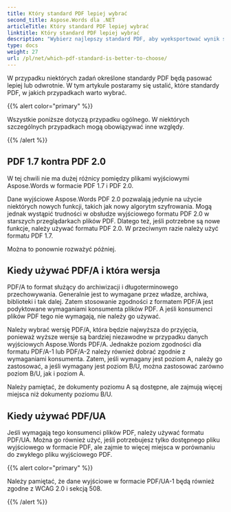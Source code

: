 ```yaml
---
title: Który standard PDF lepiej wybrać
second_title: Aspose.Words dla .NET
articleTitle: Który standard PDF lepiej wybrać
linktitle: Który standard PDF lepiej wybrać
description: "Wybierz najlepszy standard PDF, aby wyeksportować wynik swojego zadania programistycznego w C#. Który standard PDF jest lepszy – PDF 1.7, PDF 2.0, PDF/A-1, PDF/A-2 czy PDF/UA."
type: docs
weight: 27
url: /pl/net/which-pdf-standard-is-better-to-choose/
---
```


W przypadku niektórych zadań określone standardy PDF będą pasować lepiej lub odwrotnie. W tym artykule postaramy się ustalić, które standardy PDF, w jakich przypadkach warto wybrać.

{{% alert color="primary" %}}

Wszystkie poniższe dotyczą przypadku ogólnego. W niektórych szczególnych przypadkach mogą obowiązywać inne względy.

{{% /alert %}}

## PDF 1.7 kontra PDF 2.0

W tej chwili nie ma dużej różnicy pomiędzy plikami wyjściowymi Aspose.Words w formacie PDF 1.7 i PDF 2.0.

Dane wyjściowe Aspose.Words PDF 2.0 pozwalają jedynie na użycie niektórych nowych funkcji, takich jak nowy algorytm szyfrowania. Mogą jednak wystąpić trudności w obsłudze wyjściowego formatu PDF 2.0 w starszych przeglądarkach plików PDF. Dlatego też, jeśli potrzebne są nowe funkcje, należy używać formatu PDF 2.0. W przeciwnym razie należy użyć formatu PDF 1.7.

Można to ponownie rozważyć później.

## Kiedy używać PDF/A i która wersja

PDF/A to format służący do archiwizacji i długoterminowego przechowywania. Generalnie jest to wymagane przez władze, archiwa, biblioteki i tak dalej. Zatem stosowanie zgodności z formatem PDF/A jest podyktowane wymaganiami konsumenta plików PDF. A jeśli konsumenci plików PDF tego nie wymagają, nie należy go używać.

Należy wybrać wersję PDF/A, która będzie najwyższa do przyjęcia, ponieważ wyższe wersje są bardziej niezawodne w przypadku danych wyjściowych Aspose.Words PDF/A. Jednakże poziom zgodności dla formatu PDF/A-1 lub PDF/A-2 należy również dobrać zgodnie z wymaganiami konsumenta. Zatem, jeśli wymagany jest poziom A, należy go zastosować, a jeśli wymagany jest poziom B/U, można zastosować zarówno poziom B/U, jak i poziom A.

Należy pamiętać, że dokumenty poziomu A są dostępne, ale zajmują więcej miejsca niż dokumenty poziomu B/U.

## Kiedy używać PDF/UA

Jeśli wymagają tego konsumenci plików PDF, należy używać formatu PDF/UA. Można go również użyć, jeśli potrzebujesz tylko dostępnego pliku wyjściowego w formacie PDF, ale zajmie to więcej miejsca w porównaniu do zwykłego pliku wyjściowego PDF.

{{% alert color="primary" %}}

Należy pamiętać, że dane wyjściowe w formacie PDF/UA-1 będą również zgodne z WCAG 2.0 i sekcją 508.

{{% /alert %}}